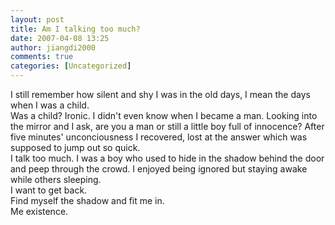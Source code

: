 ```yaml
---
layout: post
title: Am I talking too much?
date: 2007-04-08 13:25
author: jiangdi2000
comments: true
categories: [Uncategorized]
---
```

<div id="msgcns!C840C88DA912213B!959" class="bvMsg"><div>I still remember how silent and shy I was in the old days, I mean the days when I was a child.</div>
<div>Was a child? Ironic. I didn't even know when I became a man. Looking into the mirror and I ask, are you a man or still a little boy full of innocence? After five minutes' unconciousness I recovered, lost at the answer which was supposed to jump out so quick.</div>
<div>I talk too much. I was a boy who used to hide in the shadow behind the door and peep through the crowd. I enjoyed being ignored but staying awake while others sleeping.</div>
<div>I want to get back.</div>
<div>Find myself the shadow and fit me in.</div>
<div>Me existence.</div></div>
